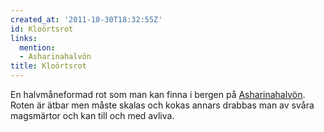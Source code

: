 ```yaml
---
created_at: '2011-10-30T18:32:55Z'
id: Kloörtsrot
links:
  mention:
  - Asharinahalvön
title: Kloörtsrot
---
```


En halvmåneformad rot som man kan finna i bergen på [Asharinahalvön]. Roten är ätbar men måste
skalas och kokas annars drabbas man av svåra magsmärtor och kan till och med avliva.

  [Asharinahalvön]: Asharinahalvön